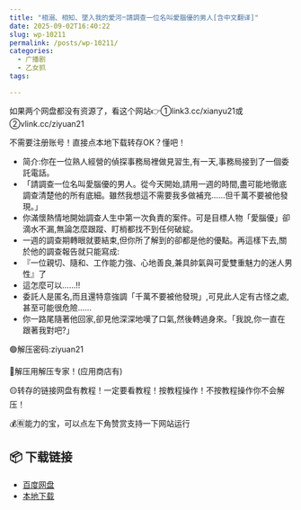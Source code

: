 ```yaml
---
title: "相溺、相知、墜入我的愛河ෆ請調查一位名叫愛腦優的男人[含中文翻译]"
date: 2025-09-02T16:40:22
slug: wp-10211
permalink: /posts/wp-10211/
categories:
  - 广播剧
  - 乙女抓
tags:

---
```


如果两个网盘都没有资源了，看这个网站👉①link3.cc/xianyu21或②vlink.cc/ziyuan21

不需要注册账号！直接点本地下载转存OK？懂吧！

*   简介:你在一位熟人經營的偵探事務局裡做見習生,有一天,事務局接到了一個委託電話。
*   「請調查一位名叫愛腦優的男人。從今天開始,請用一週的時間,盡可能地徹底調查清楚他的所有底細。雖然我想這不需要我多做補充……但千萬不要被他發現。」
*   你滿懷熱情地開始調查人生中第一次負責的案件。可是目標人物「愛腦優」卻滴水不漏,無論怎麼跟蹤、盯梢都找不到任何破綻。
*   一週的調查期轉眼就要結束,但你所了解到的卻都是他的優點。再這樣下去,關於他的調查報告就只能寫成:
*   『一位親切、隨和、工作能力強、心地善良,兼具帥氣與可愛雙重魅力的迷人男性』了
*   這怎麼可以……!!
*   委託人是匿名,而且還特意強調「千萬不要被他發現」,可見此人定有古怪之處,甚至可能很危險……
*   你一路尾隨著他回家,卻見他深深地嘆了口氣,然後轉過身來。「我說,你一直在跟著我對吧?」

🟢解压密码:ziyuan21

🔵解压用解压专家！(应用商店有)

🟡转存的链接网盘有教程！一定要看教程！按教程操作！不按教程操作你不会解压！

💰🈶能力的宝，可以点左下角赞赏支持一下网站运行

## 📦 下载链接
- [百度网盘](https://blziyuan21.com/pay-download/10211?key=d202beb333&down_id=0)
- [本地下载](https://blziyuan21.com/pay-download/10211?key=d202beb333&down_id=1)

